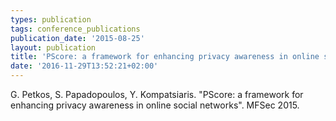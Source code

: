 ```yaml
---
types: publication
tags: conference_publications
publication_date: '2015-08-25'
layout: publication
title: 'PScore: a framework for enhancing privacy awareness in online social networks'
date: '2016-11-29T13:52:21+02:00'
---
```

<div>G. Petkos, S. Papadopoulos, Y. Kompatsiaris. "PScore: a framework for enhancing privacy awareness in online social networks". MFSec 2015.&nbsp;</div>
<div>&nbsp;</div>
